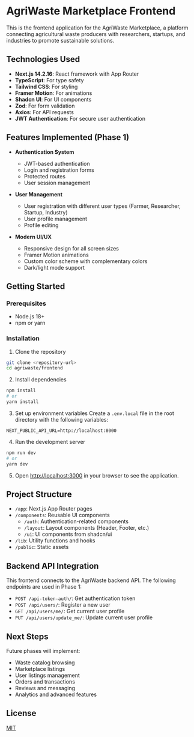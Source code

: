 # AgriWaste Marketplace Frontend

This is the frontend application for the AgriWaste Marketplace, a platform connecting agricultural waste producers with researchers, startups, and industries to promote sustainable solutions.

## Technologies Used

- **Next.js 14.2.16**: React framework with App Router
- **TypeScript**: For type safety
- **Tailwind CSS**: For styling
- **Framer Motion**: For animations
- **Shadcn UI**: For UI components
- **Zod**: For form validation
- **Axios**: For API requests
- **JWT Authentication**: For secure user authentication

## Features Implemented (Phase 1)

- **Authentication System**
  - JWT-based authentication
  - Login and registration forms
  - Protected routes
  - User session management

- **User Management**
  - User registration with different user types (Farmer, Researcher, Startup, Industry)
  - User profile management
  - Profile editing

- **Modern UI/UX**
  - Responsive design for all screen sizes
  - Framer Motion animations
  - Custom color scheme with complementary colors
  - Dark/light mode support

## Getting Started

### Prerequisites

- Node.js 18+ 
- npm or yarn

### Installation

1. Clone the repository
```bash
git clone <repository-url>
cd agriwaste/frontend
```

2. Install dependencies
```bash
npm install
# or
yarn install
```

3. Set up environment variables
Create a `.env.local` file in the root directory with the following variables:
```
NEXT_PUBLIC_API_URL=http://localhost:8000
```

4. Run the development server
```bash
npm run dev
# or
yarn dev
```

5. Open [http://localhost:3000](http://localhost:3000) in your browser to see the application.

## Project Structure

- `/app`: Next.js App Router pages
- `/components`: Reusable UI components
  - `/auth`: Authentication-related components
  - `/layout`: Layout components (Header, Footer, etc.)
  - `/ui`: UI components from shadcn/ui
- `/lib`: Utility functions and hooks
- `/public`: Static assets

## Backend API Integration

This frontend connects to the AgriWaste backend API. The following endpoints are used in Phase 1:

- `POST /api-token-auth/`: Get authentication token
- `POST /api/users/`: Register a new user
- `GET /api/users/me/`: Get current user profile
- `PUT /api/users/update_me/`: Update current user profile

## Next Steps

Future phases will implement:
- Waste catalog browsing
- Marketplace listings
- User listings management
- Orders and transactions
- Reviews and messaging
- Analytics and advanced features

## License

[MIT](LICENSE)
